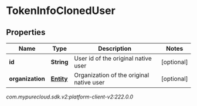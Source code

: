# TokenInfoClonedUser


## Properties

| Name | Type | Description | Notes |
| ------------ | ------------- | ------------- | ------------- |
| **id** | **String** | User id of the original native user |  [optional] |
| **organization** | [**Entity**](Entity) | Organization of the original native user |  [optional] |




_com.mypurecloud.sdk.v2:platform-client-v2:222.0.0_
